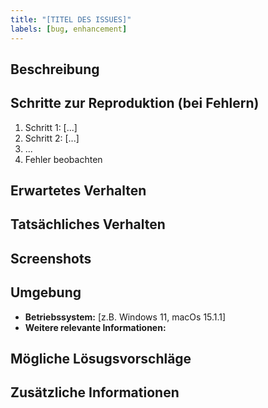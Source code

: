 ```yaml
---
title: "[TITEL DES ISSUES]"
labels: [bug, enhancement]
---
```


## Beschreibung 
<!-- Eine kurze und präzise Beschreibung des Problems oder der gewünschten Funktion. -->

## Schritte zur Reproduktion (bei Fehlern)
1. Schritt 1: [...]
2. Schritt 2: [...]
3. ...
4. Fehler beobachten

## Erwartetes Verhalten
<!-- Eine klare und präzise Beschreibung, was passieren sollte. -->

## Tatsächliches Verhalten
<!-- Eine klare und präzise Beschreibung, was dennoch passiert ist. -->

## Screenshots
<!-- Gerne Screenshots zur Veranschaulichung des Problems einfügen. -->

## Umgebung
- **Betriebssystem:** [z.B. Windows 11, macOs 15.1.1]
- **Weitere relevante Informationen:**

## Mögliche Lösugsvorschläge
<!-- Falls bekannt, mögliche Lösungen auflisten. -->

## Zusätzliche Informationen
<!-- Weitere Informationen oder Kontext zun Problem hinzufügen. -->
